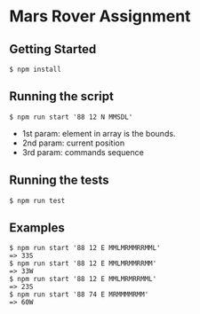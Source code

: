 # Mars Rover Assignment

## Getting Started

`$ npm install`

## Running the script
`$ npm run start '88 12 N MMSDL'`

- 1st param: element in array is the bounds.
- 2nd param: current position
- 3rd param: commands sequence

## Running the tests
`$ npm run test`

## Examples

```
$ npm run start '88 12 E MMLMRMMRRMML'
=> 33S
$ npm run start '88 12 E MMLMRMMRRMM'
=> 33W
$ npm run start '88 12 E MMLMRMRRMML'
=> 23S
$ npm run start '88 74 E MRMMMMRMM'
=> 60W
```

## 
